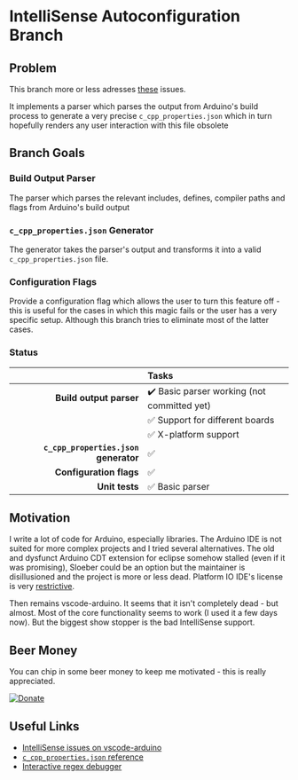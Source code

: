# IntelliSense Autoconfiguration Branch
## Problem
This branch more or less adresses [these](https://github.com/microsoft/vscode-arduino/issues?utf8=%E2%9C%93&q=intellisense+is%3Aopen) issues.

It implements a parser which parses the output from Arduino's build process to generate a very precise `c_cpp_properties.json` which in turn hopefully renders any user interaction with this file obsolete

## Branch Goals
### Build Output Parser
The parser which parses the relevant includes, defines, compiler paths and flags from Arduino's build output
### `c_cpp_properties.json` Generator
The generator takes the parser's output and transforms it into a valid `c_cpp_properties.json` file.

### Configuration Flags
Provide a configuration flag which allows the user to turn this feature off - this is useful for the cases in which this magic fails or the user has a very specific setup. Although this branch tries to eliminate most of the latter cases.

### Status
|      | Tasks   |
|-----:|:--------|
| **Build output parser**               | :heavy_check_mark: Basic parser working (not committed yet) |
|                                       | :white_check_mark: Support for different boards             |
|                                       | :white_check_mark: X-platform support                       |
| **`c_cpp_properties.json` generator** | :white_check_mark: |
| **Configuration flags**               | :white_check_mark: |
| **Unit tests**                        | :white_check_mark: Basic parser |

## Motivation
I write a lot of code for Arduino, especially libraries. The Arduino IDE is not suited for more complex projects and I tried several alternatives. The old and dysfunct Arduino CDT extension for eclipse somehow stalled (even if it was promising), Sloeber could be an option but the maintainer is disillusioned and the project is more or less dead. Platform IO IDE's license is very [restrictive](https://community.platformio.org/t/what-part-of-platformio-is-open-source-licenced/1447/2).

Then remains vscode-arduino. It seems that it isn't completely dead - but almost. Most of the core functionality seems to work (I used it a few days now). But the biggest show stopper is the bad IntelliSense support.

## Beer Money
You can chip in some beer money to keep me motivated - this is really appreciated. 

[![Donate](https://img.shields.io/badge/Donate-PayPal-green.svg)](https://www.paypal.com/cgi-bin/webscr?cmd=_s-xclick&hosted_button_id=PVLCSRZHBJ28G&source=url)

<!-- https://github.com/patharanordev/donate-in-git -->

## Useful Links
* [IntelliSense issues on vscode-arduino](https://github.com/microsoft/vscode-arduino/issues?utf8=%E2%9C%93&q=intellisense+is%3Aopen)
* [`c_cpp_properties.json` reference](https://code.visualstudio.com/docs/cpp/c-cpp-properties-schema-reference)
* [Interactive regex debugger](https://regex101.com/)
